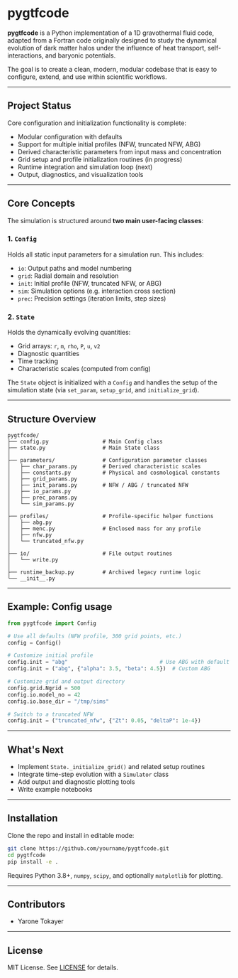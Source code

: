 # pygtfcode

**pygtfcode** is a Python implementation of a 1D gravothermal fluid code, adapted from a Fortran code originally designed to study the dynamical evolution of dark matter halos under the influence of heat transport, self-interactions, and baryonic potentials.

The goal is to create a clean, modern, modular codebase that is easy to configure, extend, and use within scientific workflows.

---

## Project Status

Core configuration and initialization functionality is complete:

* Modular configuration with defaults
* Support for multiple initial profiles (NFW, truncated NFW, ABG)
* Derived characteristic parameters from input mass and concentration
* Grid setup and profile initialization routines (in progress)
* Runtime integration and simulation loop (next)
* Output, diagnostics, and visualization tools

---

## Core Concepts

The simulation is structured around **two main user-facing classes**:

### 1. `Config`

Holds all static input parameters for a simulation run. This includes:

* `io`: Output paths and model numbering
* `grid`: Radial domain and resolution
* `init`: Initial profile (NFW, truncated NFW, or ABG)
* `sim`: Simulation options (e.g. interaction cross section)
* `prec`: Precision settings (iteration limits, step sizes)

### 2. `State`

Holds the dynamically evolving quantities:

* Grid arrays: `r`, `m`, `rho`, `P`, `u`, `v2`
* Diagnostic quantities
* Time tracking
* Characteristic scales (computed from config)

The `State` object is initialized with a `Config` and handles the setup of the simulation state (via `set_param`, `setup_grid`, and `initialize_grid`).

---

## Structure Overview

```
pygtfcode/
├── config.py                 # Main Config class
├── state.py                  # Main State class
│
├── parameters/               # Configuration parameter classes
│   ├── char_params.py        # Derived characteristic scales
│   ├── constants.py          # Physical and cosmological constants
│   ├── grid_params.py
│   ├── init_params.py        # NFW / ABG / truncated NFW
│   ├── io_params.py
│   ├── prec_params.py
│   └── sim_params.py
│
├── profiles/                 # Profile-specific helper functions
│   ├── abg.py
│   ├── menc.py               # Enclosed mass for any profile
│   ├── nfw.py
│   └── truncated_nfw.py
│
├── io/                       # File output routines
│   └── write.py
│
├── runtime_backup.py         # Archived legacy runtime logic
└── __init__.py
```

---

## Example: Config usage

```python
from pygtfcode import Config

# Use all defaults (NFW profile, 300 grid points, etc.)
config = Config()

# Customize initial profile
config.init = "abg"                             # Use ABG with default params
config.init = ("abg", {"alpha": 3.5, "beta": 4.5})  # Custom ABG

# Customize grid and output directory
config.grid.Ngrid = 500
config.io.model_no = 42
config.io.base_dir = "/tmp/sims"

# Switch to a truncated NFW
config.init = ("truncated_nfw", {"Zt": 0.05, "deltaP": 1e-4})
```

---

## What's Next

* Implement `State._initialize_grid()` and related setup routines
* Integrate time-step evolution with a `Simulator` class
* Add output and diagnostic plotting tools
* Write example notebooks

---

## Installation

Clone the repo and install in editable mode:

```bash
git clone https://github.com/yourname/pygtfcode.git
cd pygtfcode
pip install -e .
```

Requires Python 3.8+, `numpy`, `scipy`, and optionally `matplotlib` for plotting.

---

## Contributors

* Yarone Tokayer

---

## License

MIT License. See [LICENSE](./LICENSE) for details.